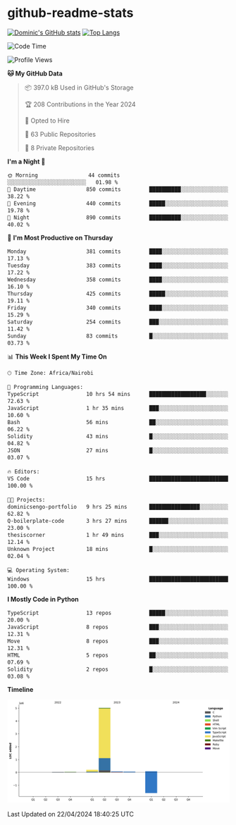 # github-readme-stats
[![Dominic's GitHub stats](https://github-readme-stats.vercel.app/api?username=Domengo&show_icons=true)](https://github.com/anuraghazra/github-readme-stats)
[![Top Langs](https://github-readme-stats.vercel.app/api/top-langs/?username=Domengo&show_icons=true)](https://github.com/Domengo/github-readme-stats)

<!--START_SECTION:waka-->
![Code Time](http://img.shields.io/badge/Code%20Time-616%20hrs%201%20min-blue)

![Profile Views](http://img.shields.io/badge/Profile%20Views-1-blue)

**🐱 My GitHub Data** 

> 📦 397.0 kB Used in GitHub's Storage 
 > 
> 🏆 208 Contributions in the Year 2024
 > 
> 💼 Opted to Hire
 > 
> 📜 63 Public Repositories 
 > 
> 🔑 8 Private Repositories 
 > 
**I'm a Night 🦉** 

```text
🌞 Morning                44 commits          ░░░░░░░░░░░░░░░░░░░░░░░░░   01.98 % 
🌆 Daytime                850 commits         ██████████░░░░░░░░░░░░░░░   38.22 % 
🌃 Evening                440 commits         █████░░░░░░░░░░░░░░░░░░░░   19.78 % 
🌙 Night                  890 commits         ██████████░░░░░░░░░░░░░░░   40.02 % 
```
📅 **I'm Most Productive on Thursday** 

```text
Monday                   381 commits         ████░░░░░░░░░░░░░░░░░░░░░   17.13 % 
Tuesday                  383 commits         ████░░░░░░░░░░░░░░░░░░░░░   17.22 % 
Wednesday                358 commits         ████░░░░░░░░░░░░░░░░░░░░░   16.10 % 
Thursday                 425 commits         █████░░░░░░░░░░░░░░░░░░░░   19.11 % 
Friday                   340 commits         ████░░░░░░░░░░░░░░░░░░░░░   15.29 % 
Saturday                 254 commits         ███░░░░░░░░░░░░░░░░░░░░░░   11.42 % 
Sunday                   83 commits          █░░░░░░░░░░░░░░░░░░░░░░░░   03.73 % 
```


📊 **This Week I Spent My Time On** 

```text
🕑︎ Time Zone: Africa/Nairobi

💬 Programming Languages: 
TypeScript               10 hrs 54 mins      ██████████████████░░░░░░░   72.63 % 
JavaScript               1 hr 35 mins        ███░░░░░░░░░░░░░░░░░░░░░░   10.60 % 
Bash                     56 mins             ██░░░░░░░░░░░░░░░░░░░░░░░   06.22 % 
Solidity                 43 mins             █░░░░░░░░░░░░░░░░░░░░░░░░   04.82 % 
JSON                     27 mins             █░░░░░░░░░░░░░░░░░░░░░░░░   03.07 % 

🔥 Editors: 
VS Code                  15 hrs              █████████████████████████   100.00 % 

🐱‍💻 Projects: 
dominicsengo-portfolio   9 hrs 25 mins       ████████████████░░░░░░░░░   62.82 % 
Q-boilerplate-code       3 hrs 27 mins       ██████░░░░░░░░░░░░░░░░░░░   23.00 % 
thesiscorner             1 hr 49 mins        ███░░░░░░░░░░░░░░░░░░░░░░   12.14 % 
Unknown Project          18 mins             █░░░░░░░░░░░░░░░░░░░░░░░░   02.04 % 

💻 Operating System: 
Windows                  15 hrs              █████████████████████████   100.00 % 
```

**I Mostly Code in Python** 

```text
TypeScript               13 repos            █████░░░░░░░░░░░░░░░░░░░░   20.00 % 
JavaScript               8 repos             ███░░░░░░░░░░░░░░░░░░░░░░   12.31 % 
Move                     8 repos             ███░░░░░░░░░░░░░░░░░░░░░░   12.31 % 
HTML                     5 repos             ██░░░░░░░░░░░░░░░░░░░░░░░   07.69 % 
Solidity                 2 repos             █░░░░░░░░░░░░░░░░░░░░░░░░   03.08 % 
```



**Timeline**

![Lines of Code chart](https://raw.githubusercontent.com/Domengo/Domengo/main/assets/bar_graph.png)


 Last Updated on 22/04/2024 18:40:25 UTC
<!--END_SECTION:waka-->


